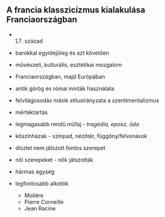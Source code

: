 ## A francia klasszicizmus kialakulása Franciaországban
- 17. század
- barokkal egyidejűleg és azt követően
- művészeti, kulturális, esztétikai mozgalom
- Franciaországban, majd Európában
- antik görög és római minták használata
- felvilágosodás másik stílusirányzata a szentimentalizmus
- mértéktartás
- legmagasabb rendű műfaj - *tragédia, eposz, óda*

- kőszínházak - színpad, nézőtér, függöny/felvonások
- díszlet nem játszott fontos szerepet
- női szerepeket - nők játszották
- hármas egység
- legfontosabb alkotók
	- Molière
	- Pierre Corneille
	- Jean Racine